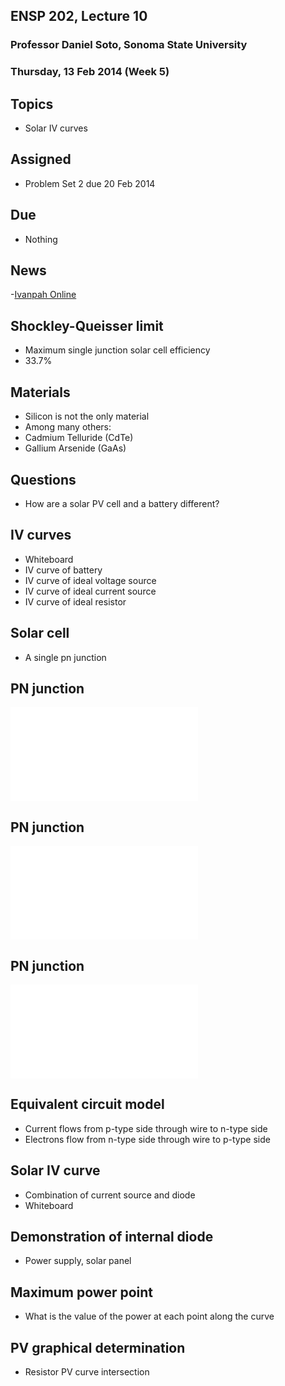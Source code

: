 ## ENSP 202, Lecture 10
### Professor Daniel Soto, Sonoma State University
### Thursday, 13 Feb 2014 (Week 5)

## Topics
- Solar IV curves

## Assigned
- Problem Set 2 due 20 Feb 2014

## Due
- Nothing

## News
-[Ivanpah Online](http://www.mercurynews.com/california/ci_25129594/huge-thermal-plant-opens-solar-industry-grows)

## Shockley-Queisser limit
- Maximum single junction solar cell efficiency
- 33.7%

## Materials
- Silicon is not the only material
- Among many others:
- Cadmium Telluride (CdTe)
- Gallium Arsenide (GaAs)

## Questions
- How are a solar PV cell and a battery different?

## IV curves
- Whiteboard
- IV curve of battery
- IV curve of ideal voltage source
- IV curve of ideal current source
- IV curve of ideal resistor

## Solar cell
- A single pn junction

## PN junction
![](../figures/REEPS2CH5-pn-junction.pdf)

## PN junction
![](../figures/REEPS2CH5-pn-junction-2.pdf)

## PN junction
![](../figures/REEPS2CH5-pn-junction-3.pdf)

## Equivalent circuit model
- Current flows from p-type side through wire to n-type side
- Electrons flow from n-type side through wire to p-type side


<!-- Los, do installers hear these terms? -->

## Solar IV curve
- Combination of current source and diode
- Whiteboard

## Demonstration of internal diode
- Power supply, solar panel

<!--
hand out modules, ask how many cells in each
-->

## Maximum power point
- What is the value of the power at each point along the curve

## PV graphical determination
- Resistor PV curve intersection
